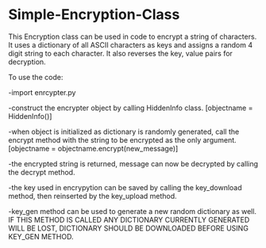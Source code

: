 # Simple-Encryption-Class

This Encryption class can be used in code to encrypt a string of characters. It uses a dictionary of all ASCII characters as keys and assigns a random 4 digit string to each character. It also reverses the key, value pairs for decryption.

To use the code:

-import enrcypter.py

-construct the encrypter object by calling HiddenInfo class. [objectname = HiddenInfo()]

-when object is initialized as dictionary is randomly generated, call the encrypt method with the string to be encrypted as the only argument. [objectname = objectname.encrypt(new_message)]

-the encrypted string is returned, message can now be decrypted by calling the decrypt method.

-the key used in encrypytion can be saved by calling the key_download method, then reinserted by the key_upload method.

-key_gen method can be used to generate a new random dictionary as well. IF THIS METHOD IS CALLED ANY DICTIONARY CURRENTLY GENERATED WILL BE LOST, DICTIONARY SHOULD BE DOWNLOADED BEFORE USING KEY_GEN METHOD.


